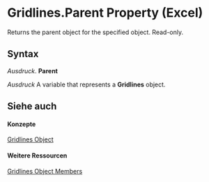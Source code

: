 
# Gridlines.Parent Property (Excel)

Returns the parent object for the specified object. Read-only.


## Syntax

 _Ausdruck_. **Parent**

 _Ausdruck_ A variable that represents a **Gridlines** object.


## Siehe auch


#### Konzepte


[Gridlines Object](8a096f01-808f-5708-8da5-5667a5f4080d.md)
#### Weitere Ressourcen


[Gridlines Object Members](http://msdn.microsoft.com/library/f196690a-9c78-e8fc-2a3e-64b54d9175fb%28Office.15%29.aspx)